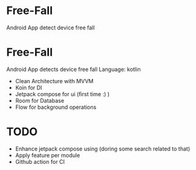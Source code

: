# Free-Fall
Android App detect device free fall 

# Free-Fall 
Android App detects device free fall Language: kotlin

- Clean Architecture with MVVM
- Koin for DI
- Jetpack compose for ui (first time :) )
- Room for Database
- Flow for background operations

# TODO
- Enhance jetpack compose using (doring some search related to that)
- Apply feature per module 
- Github action for CI
